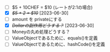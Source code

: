 
* [ ] $5 + 10CHEF = $10 (レートが2:1の場合)
* [X] ~~*$5 * 2 = $10*~~ [2023-06-30]
* [ ] amount を privateにする
* [X] ~~*Dollarの副作用どうする？*~~ [2023-06-30]
* [ ] Moneyの丸め処理どうする？
* [ ] ValueObjectであるために、equals()を定義
* [ ] ValueObjectであるために、hashCode()を定義